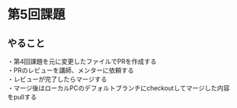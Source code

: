 # 第5回課題  

## やること  
・第4回課題を元に変更したファイルでPRを作成する  
・PRのレビューを講師、メンターに依頼する  
・レビューが完了したらマージする  
・マージ後はローカルPCのデフォルトブランチにcheckoutしてマージした内容をpullする  
